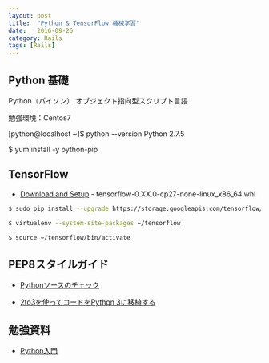 ```yaml
---
layout: post
title:  "Python & TensorFlow 機械学習"
date:   2016-09-26
category: Rails
tags: [Rails]
---
```


## Python 基礎

Python（パイソン）
オブジェクト指向型スクリプト言語

勉強環境：Centos7

[python@localhost ~]$ python --version
Python 2.7.5

$ yum install -y python-pip

## TensorFlow


- [Download and Setup](https://www.tensorflow.org/versions/r0.10/get_started/os_setup.html) - tensorflow-0.XX.0-cp27-none-linux_x86_64.whl

~~~sh    
$ sudo pip install --upgrade https://storage.googleapis.com/tensorflow/linux/cpu/tensorflow-0.9.0-cp27-none-linux_x86_64.whl

$ virtualenv --system-site-packages ~/tensorflow

$ source ~/tensorflow/bin/activate    
~~~

## PEP8スタイルガイド

- [Pythonソースのチェック](https://arakan-pgm-ai.hatenablog.com/entry/2018/11/12/090000)

- [2to3を使ってコードをPython 3に移植する](http://diveintopython3-ja.rdy.jp/porting-code-to-python-3-with-2to3.html)

## 勉強資料

- [Python入門](https://www.atmarkit.co.jp/ait/subtop/features/di/pybasic_index.html)
